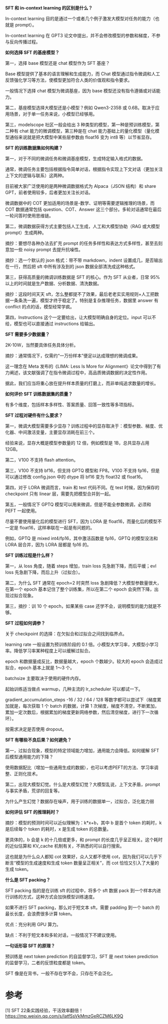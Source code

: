 **SFT 和 in-context learning 的区别是什么？**

In-context learning 目的是通过一个或者几个例子激发大模型对任务的能力（也就是 prompt）。

In-context learning 在 GPT3 论文中提出，并不会修改模型的参数和梯度，不参与反向传播过程。

**如何选择 SFT 的基座模型？**

第一，选择 base 模型还是 chat 模型作为 SFT 基座？

Base 模型提供了基本的语言理解和生成能力，而 Chat 模型通过指令微调和人工反馈强化学习等方法，使模型更加符合人类的价值观和指令要求。

一般情况下选择 chat 模型为微调基座，因为 base 模型还没有指令遵循或对话能力。

第二，基座模型选择大模型还是小模型？例如 Qwen3-235B 或 0.6B。取决于应用场景，对于单一任务来说，小模型已经够用。

第三，modelscope 社区一般会给出 3 种类型的模型，第一种是预训练模型，第二种有 chat 能力的微调模型，第三种是在 chat 能力基础上的量化模型（量化模型通俗来说就是把大模型中某些层参数由 float16 变为 int8 等）以节省显存。

**SFT 的训练数据集如何构建？**

第一，对于不同的微调任务和微调基座模型，生成特定输入格式的数据。

通常，微调任务主要包括根据指令简单对话，根据指令实现上下文对话（更加关注上下文的逻辑与联系）这两种。

目前被大家广泛使用的是两种微调数据格式为 Alpaca（JSON 结构）和 share GPT，前者使用较多，后者更加关注长对话。

微调数据中的 COT 更加适用的场景是-数学、证明等需要逻辑推理的场景，而 COT 数据通常包括 question、COT、Answer 这三个部分。多轮对话通常在最后一轮问答时使用思维链。

第二，微调数据获得方式主要包括人工生成，人工和大模型协助（RAG 或大模型 prompt）生成两种。

摘抄：要想尽各种办法去扩充 prompt 的任务多样性和表达方式多样性，甚至去刻意加一些 noisy prompt 去提升抗噪性。

摘抄：选一个默认的 json 格式：带不带 markdown，indent 设置成几，是否输出在一行，然后把 sft 中所有涉及到的 json 数据全部清洗成这种格式。

第三，获得高质量的微调训练数据是 SFT 的核心。作为 SFT 从业者，日常 95% 以上的时间就是生产数据、分析数据、清洗数据。

摘抄：这段时间天天 sft，怎么整都提不了效果，最后老老实实用规则+人工把数据一条条洗一遍，模型才终于稳定了。特别是复杂推理任务，数据里 answer 有 conflict 的点的话，模型经常学疯。

第四，Instructions 这个一定要给出，让大模型明确自身的定位。input 可以不给，模型也可以直接通过 instructions 给输出。

**SFT 需要多少数据量？**

2K-10W，当然要具体任务具体分析。

摘抄：通常情况下，仅需约“一万份样本”便足以达成理想的微调成果。

这一理念在 Meta 发布的《LIMA: Less Is More for Alignment》论文中得到了有力阐述，该文献强调了在指令微调过程中，高品质微调数据的决定性作用。

据此，我们应当将重心放在提升样本质量的打磨上，而非单纯追求数量的增长。

**如何评价 SFT 训练数据集的质量？**

有多个维度，包括样本多样性、答案质量、回答一致性等多项指标。

**SFT 过程对硬件有什么要求？**

第一，微调大模型需要多少显存？训练过程中的显存取决于：模型参数、梯度、优化器、中间激活变量，主要显存消耗在前三个。

经验来说，显存大概是模型参数量的 12 倍，例如模型是 1B，总共显存占用 12GB。

第二，V100 不支持 flash attention。

第三，V100 不支持 bf16，但支持 GPTQ 模型和 FP8。V100 不支持 fp16，但是可以通过修改 config.json 中的 dtype 将 bf16 变为 float32 或 float16。

第四，对于 LORA 微调而言，train 和 test 代码不同。在 test 时候，因为保存的 checkpoint 只有 linear 层，需要先把模型合并到一起。

第五，一般情况下 GPTQ 模型可以用来微调，但是不能全参数微调，必须和 PEFT 一起使用。

尽量不要使用量化后的模型进行 SFT，因为 LORA 是 float16，而量化后的模型不一定是 float16，这样串联在一起是有问题的。

例如，GPTQ 是 mixed int4/fp16，其中激活函数是 fp16，GPTQ 的模型没法和 LORA 层合并，因为 LORA 层都是 fp16 的。

**SFT 训练过程是什么样？**

第一，从 loss 角度，随着 steps 增加，train loss 先急剧下降，而后平缓；evl loss 先急剧下降，而后上升（过拟合）。

第二，为什么 SFT 通常在 epoch=2 时突然 loss 急剧降低？大模型参数量很大，在第一个 epoch 基本记住了整个训练集，所以在第二个 epoch 会突然下降，出现过拟合现象。

第三，摘抄：训 10 个 epoch，如果某些 case 还学不会，说明模型的能力就是不够。

**SFT 过程如何调参？**

关于 checkpoint 的选择：在欠拟合和过拟合之间找到临界点。

learning rate 一般设置为预训练阶段的 0.1 倍。小模型大学习率，大模型小学习率。降低学习率某种程度上可以缓解过拟合。

epoch 和数据量成反比，数据量越大，epoch 个数越少。较大的 epoch 会造成过拟合，epoch 基本上就是 1～3 个。

batchsize 主要取决于使用的硬件内存。

起始训练适当做点 warmup，几种主流的 lr_scheduler 可以都试一下。

gradient_accumulation_steps -16 / 32 / 64 / 128 等数字都可以尝试下（梯度累加就是，每次获取 1 个 batch 的数据，计算 1 次梯度，梯度不清空，不断累加，累加一定次数后，根据累加的梯度更新网络参数，然后清空梯度，进行下一次循环）。

按需求决定是否使用 dropout。

**SFT 有哪些不良后果？如何避免？**

第一，过拟合现象，模型的特定领域能力增加，通用能力会降低。如何缓解 SFT 后模型通用能力的下降？

使用数据配比（增加一些通用生成的数据），也可以考虑PEFT的方法、学习率调整、正则化技术。

第二，出现大模型幻觉。什么是大模型幻觉？大模型乱说，上下文矛盾，prompt 与事实矛盾，荒谬的回复等。

为什么产生幻觉？数据存在噪声，用于训练的数据单一，过拟合，泛化能力弱

**如何评估 SFT 的推理耗时？**

摘抄：模型的预测时间可以近似理解为：k*x+b，其中 b 是首个 token 的耗时，k 是后续每个 token 的耗时，x 是生成 token 的总数量。

更具体的，b 会是 k 的十几倍或更多，和 prompt 的长度几乎呈正相关。这个耗时的近似估算和 KV_cache 机制有关，不熟悉的可以自行搜索。

这也就是为什么众人都知 cot 效果好，众人又都不使用 cot，因为我们可以几乎下断言“模型的生成速度和生成 token 数量呈正相关”，而 cot 恰恰又引入了大量的生成 token。

**什么是 SFT packing？**

SFT packing 指的是在训练 sft 的过程中，将多个 sft 数据 pack 到一个样本内进行训练的方式，这种方式会加快模型训练速度。

如果不进行 SFT packing，那么对于短文本 sft，需要 padding 到一个 batch 的最长长度，会浪费很多计算 token。

优点：充分利用 GPU 算力。

缺点：不利于短文本和多轮对话，一般情况下不建议使用。

**一句话形容 SFT 的原理？**

预训练是 next token prediction 的自监督学习，SFT 是 next token prediction 的监督学习，二者的反馈粒度都是 token。

SFT 像是在背书，一般不存在学不会，只存在不会泛化。

# 参考

[1] SFT 22条实践经验，干活效率翻倍！https://mp.weixin.qq.com/s/IatfSsVkMmzGeRCZM6LK9Q